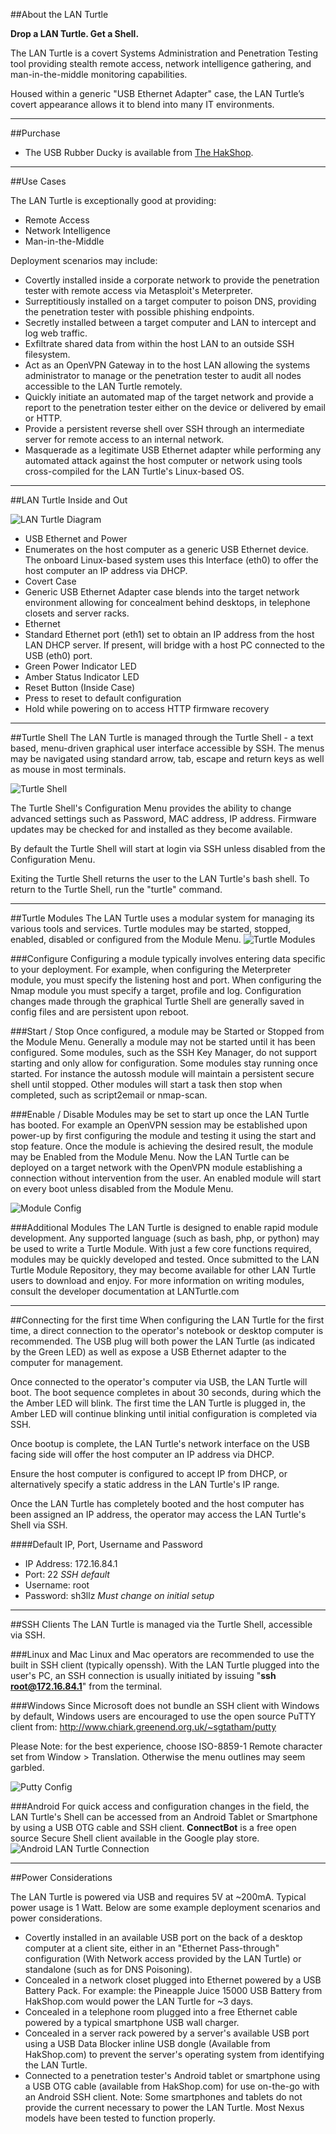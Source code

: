 ##About the LAN Turtle

**Drop a LAN Turtle. Get a Shell.**

The LAN Turtle is a covert Systems Administration and Penetration Testing tool providing stealth remote access, network intelligence gathering, and man-in-the-middle monitoring capabilities. 

Housed within a generic "USB Ethernet Adapter" case, the LAN Turtle’s covert appearance allows it to blend into many IT environments.

---

##Purchase
* The USB Rubber Ducky is available from [The HakShop](http://www.hakshop.com/lanturtle).

---

##Use Cases

The LAN Turtle is exceptionally good at providing: 

* Remote Access
* Network Intelligence
* Man-in-the-Middle

Deployment scenarios may include:

* Covertly installed inside a corporate network to provide the penetration tester with remote access via Metasploit's Meterpreter.
* Surreptitiously installed on a target computer to poison DNS, providing the penetration tester with possible phishing endpoints.
* Secretly installed between a target computer and LAN to intercept and log web traffic.
* Exfiltrate shared data from within the host LAN to an outside SSH filesystem.
* Act as an OpenVPN Gateway in to the host LAN allowing the systems administrator to manage or the penetration tester to audit all nodes accessible to the LAN Turtle remotely.
* Quickly initiate an automated map of the target network and provide a report to the penetration tester either on the device or delivered by email or HTTP.
* Provide a persistent reverse shell over SSH through an intermediate server for remote access to an internal network. 
* Masquerade as a legitimate USB Ethernet adapter while performing any automated attack against the host computer or network using tools cross-compiled for the LAN Turtle's Linux-based OS.

---

##LAN Turtle Inside and Out

![LAN Turtle Diagram](images/diagram.png)

* USB Ethernet and Power
 * Enumerates on the host computer as a generic USB Ethernet device. The onboard Linux-based system uses this Interface (eth0) to offer the host computer an IP address via DHCP.
* Covert Case
 * Generic USB Ethernet Adapter case blends into the target network environment allowing for concealment behind desktops, in telephone closets and server racks.
* Ethernet
 * Standard Ethernet port (eth1) set to obtain an IP address from the host LAN DHCP server. If present, will bridge with a host PC connected to the USB (eth0) port.
* Green Power Indicator LED
* Amber Status Indicator LED
* Reset Button (Inside Case)
 * Press to reset to default configuration
 * Hold while powering on to access HTTP firmware recovery

---

##Turtle Shell
The LAN Turtle is managed through the Turtle Shell - a text based, menu-driven graphical user interface accessible by SSH.  The menus may be navigated using standard arrow, tab, escape and return keys as well as mouse in most terminals. 

![Turtle Shell](images/shell-main.png)

The Turtle Shell's Configuration Menu provides the ability to change advanced settings such as Password, MAC address, IP address. Firmware updates may be checked for and installed as they become available.

By default the Turtle Shell will start at login via SSH unless disabled from the Configuration Menu.

Exiting the Turtle Shell returns the user to the LAN Turtle's bash shell. To return to the Turtle Shell, run the "turtle" command.

---

##Turtle Modules
The LAN Turtle uses a modular system for managing its various tools and services. Turtle modules may be started, stopped, enabled, disabled or configured from the Module Menu. 
![Turtle Modules](images/shell-modules.png)

###Configure
Configuring a module typically involves entering data specific to your deployment. For example, when configuring the Meterpreter module, you must specify the listening host and port. When configuring the Nmap module you must specify a target, profile and log. Configuration changes made through the graphical Turtle Shell are generally saved in config files and are persistent upon reboot.

###Start / Stop
Once configured, a module may be Started or Stopped from the Module Menu. Generally a module may not be started until it has been configured. Some modules, such as the SSH Key Manager, do not support starting and only allow for configuration. Some modules stay running once started. For instance the autossh module will maintain a persistent secure shell until stopped. Other modules will start a task then stop when completed, such as script2email or nmap-scan.

###Enable / Disable
Modules may be set to start up once the LAN Turtle has booted. For example an OpenVPN session may be established upon power-up by first configuring the module and testing it using the start and stop feature. Once the module is achieving the desired result, the module may be Enabled from the Module Menu. Now the LAN Turtle can be deployed on a target network with the OpenVPN module establishing a connection without intervention from the user. An enabled module will start on every boot unless disabled from the Module Menu.

![Module Config](images/shell-configure.png)

###Additional Modules
The LAN Turtle is designed to enable rapid module development. Any supported language (such as bash, php, or python) may be used to write a Turtle Module. With just a few core functions required, modules may be quickly developed and tested. Once submitted to the LAN Turtle Module Repository, they may become available for other LAN Turtle users to download and enjoy. For more information on writing modules, consult the developer documentation at LANTurtle.com

---

##Connecting for the first time
When configuring the LAN Turtle for the first time, a direct connection to the operator's notebook or desktop computer is recommended. The USB plug will both power the LAN Turtle (as indicated by the Green LED) as well as expose a USB Ethernet adapter to the computer for management.

Once connected to the operator's computer via USB, the LAN Turtle will boot. The boot sequence completes in about 30 seconds, during which the the Amber LED will blink. The first time the LAN Turtle is plugged in, the Amber LED will continue blinking until initial configuration is completed via SSH.

Once bootup is complete, the LAN Turtle's network interface on the USB facing side will offer the host computer an IP address via DHCP. 

Ensure the host computer is configured to accept IP from DHCP, or alternatively specify a static address in the LAN Turtle's IP range.

Once the LAN Turtle has completely booted and the host computer has been assigned an IP address, the operator may access the LAN Turtle's Shell via SSH.

####Default IP, Port, Username and Password

* IP Address: 172.16.84.1
* Port: 22 		*SSH default*
* Username: root
* Password: sh3llz 	*Must change on initial setup*

---

##SSH Clients
The LAN Turtle is managed via the Turtle Shell, accessible via SSH.

###Linux and Mac
Linux and Mac operators are recommended to use the built in SSH client (typically openssh). With the LAN Turtle plugged into the user's PC, an SSH connection is usually initiated by issuing "**ssh root@172.16.84.1**" from the terminal.

###Windows
Since Microsoft does not bundle an SSH client with Windows by default, Windows users are encouraged to use the open source PuTTY client from: http://www.chiark.greenend.org.uk/~sgtatham/putty 

Please Note: for the best experience, choose ISO-8859-1 Remote character set from Window > Translation. Otherwise the menu outlines may seem garbled.

![Putty Config](images/putty.png)

###Android
For quick access and configuration changes in the field, the LAN Turtle's Shell can be accessed from an Android Tablet or Smartphone by using a USB OTG cable and SSH client. **ConnectBot** is a free open source Secure Shell client available in the Google play store.
![Android LAN Turtle Connection](images/android.png)

---

##Power Considerations

The LAN Turtle is powered via USB and requires 5V at ~200mA. Typical power usage is 1 Watt. Below are some example deployment scenarios and power considerations.

* Covertly installed in an available USB port on the back of a desktop computer at a client site, either in an "Ethernet Pass-through" configuration (With Network access provided by the LAN Turtle) or standalone (such as for DNS Poisoning).
* Concealed in a network closet plugged into Ethernet powered by a USB Battery Pack. For example: the Pineapple Juice 15000 USB Battery from HakShop.com would power the LAN Turtle for ~3 days.
* Concealed in a telephone room plugged into a free Ethernet cable powered by a typical smartphone USB wall charger.
* Concealed in a server rack powered by a server's available USB port using a USB Data Blocker inline USB dongle (Available from HakShop.com) to prevent the server's operating system from identifying the LAN Turtle.
* Connected to a penetration tester's Android tablet or smartphone using a USB OTG cable (available from HakShop.com) for use on-the-go with an Android SSH client. Note: Some smartphones and tablets do not provide the current necessary to power the LAN Turtle. Most Nexus models have been tested to function properly.
